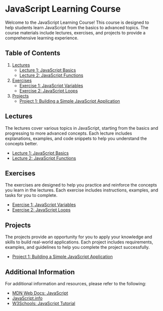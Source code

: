 # JavaScript Learning Course

Welcome to the JavaScript Learning Course! This course is designed to help students learn JavaScript from the basics to advanced topics. The course materials include lectures, exercises, and projects to provide a comprehensive learning experience.

## Table of Contents

1. [Lectures](#lectures)
   - [Lecture 1: JavaScript Basics](lectures/lecture1.md)
   - [Lecture 2: JavaScript Functions](lectures/lecture2.md)
2. [Exercises](#exercises)
   - [Exercise 1: JavaScript Variables](lectures/lesson1/exercise1.md)
   - [Exercise 2: JavaScript Loops](lectures/lesson2/exercise2.md)
3. [Projects](#projects)
   - [Project 1: Building a Simple JavaScript Application](projects/project1.md)

## Lectures

The lectures cover various topics in JavaScript, starting from the basics and progressing to more advanced concepts. Each lecture includes explanations, examples, and code snippets to help you understand the concepts better.

- [Lecture 1: JavaScript Basics](lectures/lecture1.md)
- [Lecture 2: JavaScript Functions](lectures/lecture2.md)

## Exercises

The exercises are designed to help you practice and reinforce the concepts you learn in the lectures. Each exercise includes instructions, examples, and tasks for you to complete.

- [Exercise 1: JavaScript Variables](lectures/lesson1/exercise1.md)
- [Exercise 2: JavaScript Loops](lectures/lesson2/exercise2.md)

## Projects

The projects provide an opportunity for you to apply your knowledge and skills to build real-world applications. Each project includes requirements, examples, and guidelines to help you complete the project successfully.

- [Project 1: Building a Simple JavaScript Application](projects/project1.md)

## Additional Information

For additional information and resources, please refer to the following:

- [MDN Web Docs: JavaScript](https://developer.mozilla.org/en-US/docs/Web/JavaScript)
- [JavaScript.info](https://javascript.info/)
- [W3Schools: JavaScript Tutorial](https://www.w3schools.com/js/)
